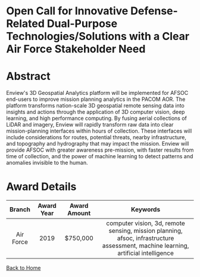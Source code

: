 
Open Call for Innovative Defense-Related Dual-Purpose Technologies/Solutions with a Clear Air Force Stakeholder Need
====================================================================================================================

# Abstract


Enview's 3D Geospatial Analytics platform will be implemented for AFSOC end-users to improve mission planning analytics in the PACOM AOR. The platform transforms nation-scale 3D geospatial remote sensing data into insights and actions through the application of 3D computer vision, deep learning, and high performance computing. By fusing aerial collections of LiDAR and imagery, Enview will rapidly transform raw data into clear mission-planning interfaces within hours of collection. These interfaces will include considerations for routes, potential threats, nearby infrastructure, and topography and hydrography that may impact the mission. Enview will provide AFSOC with greater awareness pre-mission, with faster results from time of collection, and the power of machine learning to detect patterns and anomalies invisible to the human.  

# Award Details

|Branch|Award Year|Award Amount|Keywords|
| :---: | :---: | :---: | :---: |
|Air Force|2019|$750,000|computer vision, 3d, remote sensing, mission planning, afsoc, infrastructure assessment, machine learning, artificial intelligence|
  
  


[Back to Home](https://github.com/chrischow/dod_sbir_awards/Reports/DJ/#1455)